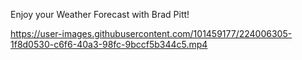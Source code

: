
Enjoy your Weather Forecast with Brad Pitt!

https://user-images.githubusercontent.com/101459177/224006305-1f8d0530-c6f6-40a3-98fc-9bccf5b344c5.mp4

